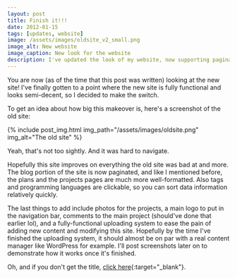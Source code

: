 ```yaml
---
layout: post
title: Finish it!!!
date: 2012-01-15
tags: [updates, website]
image: /assets/images/oldsite_v2_small.png
image_alt: New website
image_caption: New look for the website
description: I've updated the look of my website, now supporting pagination and effectively my own online content management system front-end.
---
```


You are now (as of the time that this post was written) looking at the new site! I've finally gotten to a point where the new site is fully functional and looks semi-decent, so I decided to make the switch.

<!--more-->

To get an idea about how big this makeover is, here's a screenshot of the old site:

{% include post_img.html img_path="/assets/images/oldsite.png" img_alt="The old site" %}

Yeah, that's not too sightly. And it was hard to navigate.

 Hopefully this site improves on everything the old site was bad at and more. The blog portion of the site is now paginated, and like I mentioned before, the plans and the projects pages are much more well-formatted. Also tags and programming languages are clickable, so you can sort data information relatively quickly.

 The last things to add include photos for the projects, a main logo to put in the navigation bar, comments to the main project (should've done that earlier lol), and a fully-functional uploading system to ease the pain of adding new content and modifying this site. Hopefully by the time I've finished the uploading system, it should almost be on par with a real content manager like WordPress for example. I'll post screenshots later on to demonstrate how it works once it's finished.

 Oh, and if you don't get the title, [click here](http://www.youtube.com/watch?v=OJeQ6ZKPxyw){:target="_blank"}.